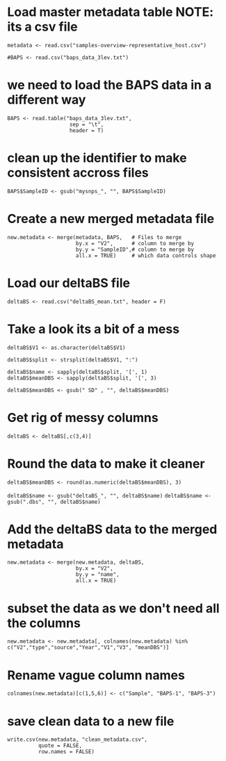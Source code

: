 # Load master metadata table NOTE: its a csv file
`metadata <- read.csv("samples-overview-representative_host.csv")`


`#BAPS <- read.csv("baps_data_3lev.txt")`

# we need to load the BAPS data in a different way
```
BAPS <- read.table("baps_data_3lev.txt", 
                    sep = "\t",
                    header = T)
```

# clean up the identifier to make consistent accross files
`BAPS$SampleID <- gsub("mysnps_", "", BAPS$SampleID)`

# Create a new merged metadata file
```
new.metadata <- merge(metadata, BAPS,   # Files to merge 
                      by.x = "V2",      # column to merge by
                      by.y = "SampleID",# column to merge by
                      all.x = TRUE)     # which data controls shape
```
# Load our deltaBS file
`deltaBS <- read.csv("deltaBS_mean.txt", header = F)`

# Take a look its a bit of a mess

`deltaBS$V1 <- as.character(deltaBS$V1)`

```
deltaBS$split <- strsplit(deltaBS$V1, ":")

deltaBS$name <- sapply(deltaBS$split, '[', 1)
deltaBS$meanDBS <- sapply(deltaBS$split, '[', 3)

deltaBS$meanDBS <- gsub(" SD" , "", deltaBS$meanDBS)
```
# Get rig of messy columns
`deltaBS <- deltaBS[,c(3,4)]`

# Round the data to make it cleaner
`deltaBS$meanDBS <- round(as.numeric(deltaBS$meanDBS), 3)`

`deltaBS$name <- gsub("deltaBS_", "", deltaBS$name)`
`deltaBS$name <- gsub(".dbs", "", deltaBS$name)`

# Add the deltaBS data to the merged metadata
```
new.metadata <- merge(new.metadata, deltaBS,
                      by.x = "V2",
                      by.y = "name",
                      all.x = TRUE)
```

# subset the data as we don't need all the columns
`new.metadata <- new.metadata[, colnames(new.metadata) %in% c("V2","type","source","Year","V1","V3", "meanDBS")]`

# Rename vague column names
`colnames(new.metadata)[c(1,5,6)] <- c("Sample", "BAPS-1", "BAPS-3")`

# save clean data to a new file
```
write.csv(new.metadata, "clean_metadata.csv", 
          quote = FALSE,
          row.names = FALSE)
```
